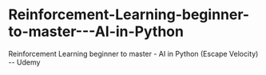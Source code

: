 # Reinforcement-Learning-beginner-to-master---AI-in-Python
Reinforcement Learning beginner to master - AI in Python (Escape Velocity) -- Udemy
